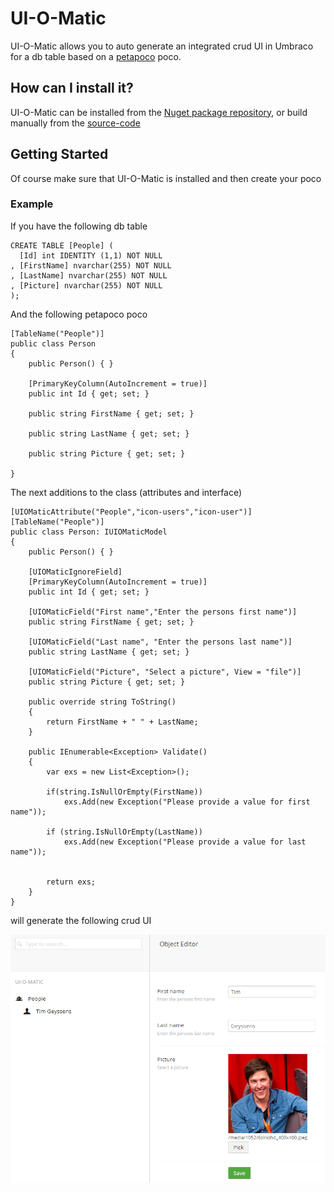 # UI-O-Matic #

UI-O-Matic allows you to auto generate an integrated crud UI in Umbraco for a db table based on a [petapoco](http://www.toptensoftware.com/petapoco/) poco.

## How can I install it? ##
UI-O-Matic can be installed from the [Nuget package repository](https://www.nuget.org/packages/Nibble.Umbraco.UIOMatic/), or build manually from the [source-code](https://github.com/TimGeyssens/UIOMatic)

## Getting Started ##
Of course make sure that UI-O-Matic is installed and then create your poco

### Example  ###
If you have the following db table

    CREATE TABLE [People] (
      [Id] int IDENTITY (1,1) NOT NULL
    , [FirstName] nvarchar(255) NOT NULL
    , [LastName] nvarchar(255) NOT NULL
    , [Picture] nvarchar(255) NOT NULL
    );

And the following petapoco poco

    [TableName("People")]
    public class Person
    {
        public Person() { }

        [PrimaryKeyColumn(AutoIncrement = true)]
        public int Id { get; set; }

        public string FirstName { get; set; }

        public string LastName { get; set; }

        public string Picture { get; set; }

    }

The next additions to the class (attributes and interface)

    [UIOMaticAttribute("People","icon-users","icon-user")]
    [TableName("People")]
    public class Person: IUIOMaticModel
    {
        public Person() { }

        [UIOMaticIgnoreField]
        [PrimaryKeyColumn(AutoIncrement = true)]
        public int Id { get; set; }

        [UIOMaticField("First name","Enter the persons first name")]
        public string FirstName { get; set; }

        [UIOMaticField("Last name", "Enter the persons last name")]
        public string LastName { get; set; }

        [UIOMaticField("Picture", "Select a picture", View = "file")]
        public string Picture { get; set; }

        public override string ToString()
        {
            return FirstName + " " + LastName;
        }

        public IEnumerable<Exception> Validate()
        {
            var exs = new List<Exception>();

            if(string.IsNullOrEmpty(FirstName))
                exs.Add(new Exception("Please provide a value for first name"));

            if (string.IsNullOrEmpty(LastName))
                exs.Add(new Exception("Please provide a value for last name"));


            return exs;
        }
    }

will generate the following crud UI

![](img/gettingstartedexample.png)


